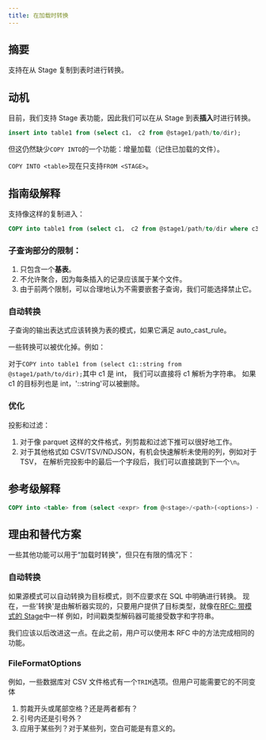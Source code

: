 ```yaml
---
title: 在加载时转换
---
```


## 摘要

支持在从 Stage 复制到表时进行转换。

## 动机

目前，我们支持 Stage 表功能，因此我们可以在从 Stage 到表**插入**时进行转换。

```sql
insert into table1 from (select c1， c2 from @stage1/path/to/dir);
```

但这仍然缺少`COPY INTO`的一个功能：增量加载（记住已加载的文件）。

`COPY INTO <table>`现在只支持`FROM <STAGE>`。

## 指南级解释

支持像这样的复制进入：

```sql
COPY into table1 from (select c1， c2 from @stage1/path/to/dir where c3 > 1);
```

### 子查询部分的限制：

1. 只包含一个**基表**。
2. 不允许聚合，因为每条插入的记录应该属于某个文件。
3. 由于前两个限制，可以合理地认为不需要嵌套子查询，我们可能选择禁止它。

### 自动转换

子查询的输出表达式应该转换为表的模式，如果它满足 auto_cast_rule。

一些转换可以被优化掉。例如：

对于`COPY into table1 from (select c1::string from @stage1/path/to/dir);`其中 c1 是 int，
我们可以直接将 c1 解析为字符串。
如果 c1 的目标列也是 int，'::string'可以被删除。

### 优化

投影和过滤：

1. 对于像 parquet 这样的文件格式，列剪裁和过滤下推可以很好地工作。
2. 对于其他格式如 CSV/TSV/NDJSON，有机会快速解析未使用的列，例如对于 TSV，
   在解析完投影中的最后一个字段后，我们可以直接跳到下一个`\n`。

## 参考级解释

```sql
COPY into <table> from (select <expr> from @<stage>/<path>(<options>) <alias> where <expr>);
```

## 理由和替代方案

一些其他功能可以用于“加载时转换”，但只在有限的情况下：

### 自动转换

如果源模式可以自动转换为目标模式，则不应要求在 SQL 中明确进行转换。
现在，一些'转换'是由解析器实现的，只要用户提供了目标类型，就像在[RFC: 带模式的 Stage](./20230308-transform-during-load.md)中一样
例如，时间戳类型解码器可能接受数字和字符串。

我们应该以后改进这一点。在此之前，用户可以使用本 RFC 中的方法完成相同的功能。

### FileFormatOptions

例如，一些数据库对 CSV 文件格式有一个`TRIM`选项。但用户可能需要它的不同变体

1. 剪裁开头或尾部空格？还是两者都有？
2. 引号内还是引号外？
3. 应用于某些列？对于某些列，空白可能是有意义的。
